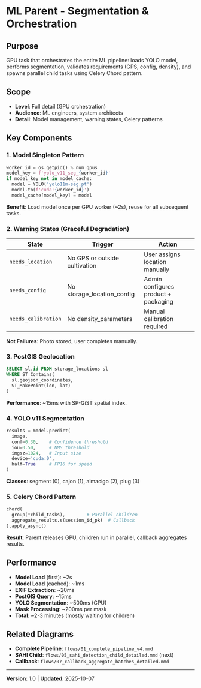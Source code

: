 # ML Parent - Segmentation & Orchestration

## Purpose

GPU task that orchestrates the entire ML pipeline: loads YOLO model, performs segmentation, validates requirements (GPS, config, density), and spawns parallel child tasks using Celery Chord pattern.

## Scope

- **Level**: Full detail (GPU orchestration)
- **Audience**: ML engineers, system architects
- **Detail**: Model management, warning states, Celery patterns

## Key Components

### 1. Model Singleton Pattern
```python
worker_id = os.getpid() % num_gpus
model_key = f'yolo_v11_seg_{worker_id}'
if model_key not in model_cache:
  model = YOLO('yolo11m-seg.pt')
  model.to(f'cuda:{worker_id}')
  model_cache[model_key] = model
```

**Benefit**: Load model once per GPU worker (~2s), reuse for all subsequent tasks.

### 2. Warning States (Graceful Degradation)

| State | Trigger | Action |
|-------|---------|--------|
| `needs_location` | No GPS or outside cultivation | User assigns location manually |
| `needs_config` | No storage_location_config | Admin configures product + packaging |
| `needs_calibration` | No density_parameters | Manual calibration required |

**Not Failures**: Photo stored, user completes manually.

### 3. PostGIS Geolocation
```sql
SELECT sl.id FROM storage_locations sl
WHERE ST_Contains(
  sl.geojson_coordinates,
  ST_MakePoint(lon, lat)
)
```

**Performance**: ~15ms with SP-GiST spatial index.

### 4. YOLO v11 Segmentation
```python
results = model.predict(
  image,
  conf=0.30,    # Confidence threshold
  iou=0.50,     # NMS threshold
  imgsz=1024,   # Input size
  device='cuda:0',
  half=True     # FP16 for speed
)
```

**Classes**: segment (0), cajon (1), almacigo (2), plug (3)

### 5. Celery Chord Pattern
```python
chord(
  group(*child_tasks),        # Parallel children
  aggregate_results.s(session_id_pk)  # Callback
).apply_async()
```

**Result**: Parent releases GPU, children run in parallel, callback aggregates results.

## Performance

- **Model Load** (first): ~2s
- **Model Load** (cached): ~1ms
- **EXIF Extraction**: ~20ms
- **PostGIS Query**: ~15ms
- **YOLO Segmentation**: ~500ms (GPU)
- **Mask Processing**: ~200ms per mask
- **Total**: ~2-3 minutes (mostly waiting for children)

## Related Diagrams

- **Complete Pipeline**: `flows/01_complete_pipeline_v4.mmd`
- **SAHI Child**: `flows/05_sahi_detection_child_detailed.mmd` (next)
- **Callback**: `flows/07_callback_aggregate_batches_detailed.mmd`

---

**Version**: 1.0 | **Updated**: 2025-10-07
